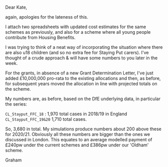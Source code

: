 Dear Kate,

again, apologies for the lateness of this.

I attach two spreadsheets with updated cost estimates for the same schemes as previously, and also for a scheme where all young people contribute from Housing Benefits.

I was trying to think of a neat way of incorporating the situation where there are also u18 children (and so no extra fee for Staying Put carers). I've thought of a crude approach & will have some numbers to you later in the week.

For the grants, in absence of a new Grant Determination Letter, I've just added £10,000,000 pro-rata to the existing allocations and then, as before, for subsequent years moved the allocation in line with projected totals on the scheme.

My numbers are, as before, based on the DfE underlying data, in particular the series:

   `CL_Stayput_FFC_18` : 1,970 total cases in 2018/19 in England
   `CL_Stayput_FFC_19&20` 1,710 total cases.

So, 3,680 in total. My simulations produce numbers about 200 above these for 2020/21. Obviously all these numbers are bigger than the ones we discussed in London. This equates to an average modelled payment of £240pw under the current schemes and £386pw under our 'Oldham' scheme.


Graham
